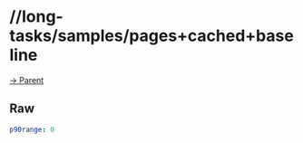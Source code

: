 
# //long-tasks/samples/pages+cached+baseline

[→ Parent](../..)


## Raw


```yaml
p90range: 0

```

